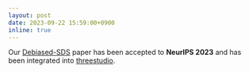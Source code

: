 ```yaml
---
layout: post
date: 2023-09-22 15:59:00+0900
inline: true
---
```


Our [Debiased-SDS](https://arxiv.org/abs/2303.15413) paper has been accepted to **NeurIPS 2023** and has been integrated into [threestudio](https://github.com/threestudio-project/threestudio).
